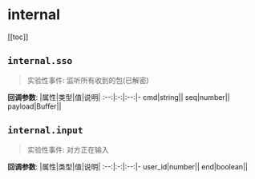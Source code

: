 # internal

[[toc]]

## `internal.sso` <Badge text="实验性" type="warn"/>

> 实验性事件: 监听所有收到的包(已解密)

**回调参数**:
|属性|类型|值|说明|
:--:|:-:|:--:|-
cmd|string||
seq|number||
payload|Buffer||

## `internal.input` <Badge text="实验性" type="warn"/>

> 实验性事件: 对方正在输入

**回调参数**:
|属性|类型|值|说明|
:--:|:-:|:--:|-
user_id|number||
end|boolean||
